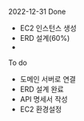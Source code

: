 2022-12-31
Done
- EC2 인스턴스 생성
- ERD 설계(60%)
-

To do
- 도메인 서버로 연결
- ERD 설계 완료
- API 명세서 작성
- EC2 환경설정 
